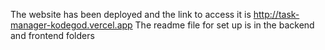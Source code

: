 The website has been deployed and the link to access it is http://task-manager-kodegod.vercel.app
The readme file for set up is in the backend and frontend folders
